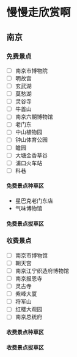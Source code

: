 # 慢慢走欣赏啊

## 南京

### 免费景点

- [ ] 南京市博物院
- [ ] 明故宫
- [ ] 玄武湖
- [ ] 莫愁湖
- [ ] 灵谷寺
- [ ] 牛首山
- [ ] 南京六朝博物馆
- [ ] 老门东
- [ ] 中山植物园
- [ ] 钟山体育公园
- [ ] 瞻园
- [ ] 大塘金香草谷
- [ ] 浦口火车站
- [ ] 科巷

#### 免费景点种草区

- 星巴克老门东店
- 气味博物馆

#### 免费景点拔草区

### 收费景点

- [ ] 南京市博物馆
- [ ] 朝天宫
- [ ] 南京江宁织造府博物馆
- [ ] 南京报恩寺
- [ ] 灵古寺
- [ ] 紫峰大厦
- [ ] 将军山
- [ ] 红楼大观园
- [ ] 南京总统府

#### 收费景点种草区

#### 收费景点拔草区
